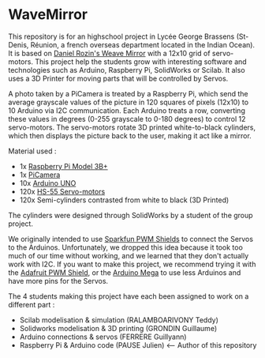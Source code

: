 # WaveMirror

This repository is for an highschool project in Lycée George Brassens (St-Denis, Réunion, a french overseas department located in the Indian Ocean). It is based on [Daniel Rozin's Weave Mirror](https://smoothware.com/danny/weavemirror.html) with a 12x10 grid of servo-motors. This project help the students grow with interesting software and technologies such as Arduino, Raspberry Pi, SolidWorks or Scilab. It also uses a 3D Printer for moving parts that will be controlled by Servos.

A photo taken by a PiCamera is treated by a Raspberry Pi, which send the average grayscale values of the picture in 120 squares of pixels (12x10) to 10 Arduino via I2C communication. Each Arduino treats a row, converting these values in degrees (0-255 grayscale to 0-180 degrees) to control 12 servo-motors. The servo-motors rotate 3D printed white-to-black cylinders, which then displays the picture back to the user, making it act like a mirror. 

Material used :
- 1x [Raspberry Pi Model 3B+](https://www.raspberrypi.org/products/raspberry-pi-3-model-b/)
- 1x [PiCamera](https://www.amazon.com/Raspberry-Pi-Camera-Module-Megapixel/dp/B01ER2SKFS)
- 10x [Arduino UNO](https://store.arduino.cc/arduino-uno-rev3)
- 120x [HS-55 Servo-motors](https://www.servocity.com/hitec-hs-55-servo)
- 120x Semi-cylinders contrasted from white to black (3D Printed)

The cylinders were designed through SolidWorks by a student of the group project. 

We originally intended to use [Sparkfun PWM Shields](https://www.sparkfun.com/products/10615) to connect the Servos to the Arduinos. Unfortunately, we dropped this idea because it took too much of our time without working, and we learned that they don't actually work with I2C. 
If you want to make this project, we recommend trying it with the [Adafruit PWM Shield](https://www.adafruit.com/product/1411), or the [Arduino Mega](https://store.arduino.cc/arduino-mega-2560-rev3) to use less Arduinos and have more pins for the Servos.

The 4 students making this project have each been assigned to work on a different part :
- Scilab modelisation & simulation (RALAMBOARIVONY Teddy)
- Solidworks modelisation & 3D printing (GRONDIN Guillaume)
- Arduino connections & servos (FERRERE Guillyann)
- Raspberry Pi & Arduino code (PAUSE Julien) <-- Author of this repository